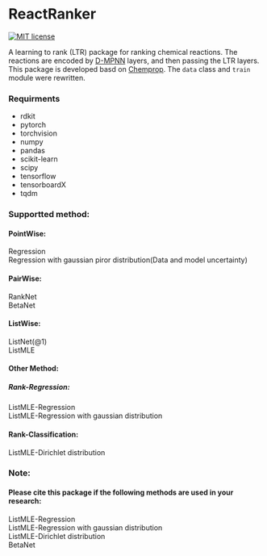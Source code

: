 # ReactRanker

[![MIT license](http://img.shields.io/badge/license-MIT-brightgreen.svg)](http://opensource.org/licenses/MIT)

A learning to rank (LTR) package for ranking chemical reactions. The reactions are encoded by [D-MPNN](https://pubs.acs.org/doi/full/10.1021/acs.jcim.9b00237) layers, and then passing the LTR layers. This package is developed basd on [Chemprop](https://github.com/cgrambow/chemprop/tree/reaction). The ```data``` class and ```train``` module were rewritten.

### Requirments
* rdkit
* pytorch
* torchvision
* numpy
* pandas
* scikit-learn
* scipy
* tensorflow
* tensorboardX
* tqdm

### Supportted method:
#### PointWise:
Regression  
Regression with gaussian piror distribution(Data and model uncertainty)  
#### PairWise:
RankNet  
BetaNet  
#### ListWise:
ListNet(@1)  
ListMLE  
#### Other Method:
##### Rank-Regression:
ListMLE-Regression  
ListMLE-Regression with gaussian distribution  
#### Rank-Classification:
ListMLE-Dirichlet distribution  

### Note:
#### Please cite this package if the following methods are used in your research:  
ListMLE-Regression  
ListMLE-Regression with gaussian distribution  
ListMLE-Dirichlet distribution  
BetaNet  

